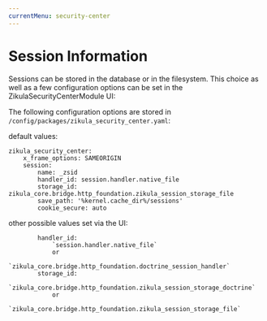 ```yaml
---
currentMenu: security-center
---
```

# Session Information

Sessions can be stored in the database or in the filesystem. This choice as well as a few configuration options
can be set in the ZikulaSecurityCenterModule UI:

The following configuration options are stored in `/config/packages/zikula_security_center.yaml`:

default values:

    zikula_security_center:
        x_frame_options: SAMEORIGIN
        session:
            name: _zsid
            handler_id: session.handler.native_file
            storage_id: zikula_core.bridge.http_foundation.zikula_session_storage_file
            save_path: '%kernel.cache_dir%/sessions'
            cookie_secure: auto

other possible values set via the UI:

            handler_id:
                `session.handler.native_file`
                or
                `zikula_core.bridge.http_foundation.doctrine_session_handler`
            storage_id:
                `zikula_core.bridge.http_foundation.zikula_session_storage_doctrine`
                or
                `zikula_core.bridge.http_foundation.zikula_session_storage_file`
